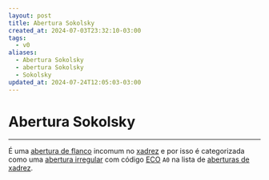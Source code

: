 ```yaml
---
layout: post
title: Abertura Sokolsky
created_at: 2024-07-03T23:32:10-03:00
tags:
  - v0
aliases:
  - Abertura Sokolsky
  - abertura Sokolsky
  - Sokolsky
updated_at: 2024-07-24T12:05:03-03:00
---
```

# Abertura Sokolsky
----

É uma [abertura de flanco](_draft/2024/07/2024-07-06-Aberturas_de_flanco.md) incomum no [xadrez](../../../sementes/2024/07/2024-07-06-Xadrez.md) e por isso é categorizada como uma [abertura irregular](../../../sementes/2024/07/2024-07-06-Aberturas_irregulares.md) com código [ECO](../../../sementes/2024/07/2024-07-07-Encyclopaedia_of_Chess_Openings.md) `A0` na lista de [aberturas de xadrez](_draft/2024/07/2024-07-06-Aberturas_de_xadrez.md).
